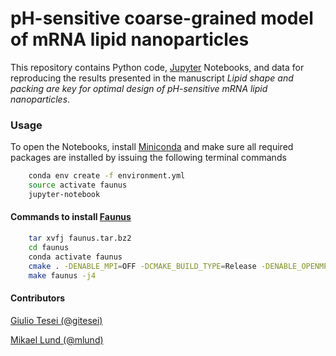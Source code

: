 # pH-sensitive coarse-grained model of mRNA lipid nanoparticles

This repository contains Python code, [Jupyter](http://jupyter.org) Notebooks, and data for reproducing the results presented in the manuscript _Lipid shape and packing are key for optimal design of pH-sensitive mRNA lipid nanoparticles_.

### Usage

To open the Notebooks, install [Miniconda](https://conda.io/miniconda.html) and make sure all required packages are installed by issuing the following terminal commands

```bash
    conda env create -f environment.yml
    source activate faunus
    jupyter-notebook
```

#### Commands to install [Faunus](https://mlund.github.io/faunus/) 

```bash
    tar xvfj faunus.tar.bz2
    cd faunus
    conda activate faunus
    cmake . -DENABLE_MPI=OFF -DCMAKE_BUILD_TYPE=Release -DENABLE_OPENMP=OFF
    make faunus -j4
```

#### Contributors

[Giulio Tesei (@gitesei)](https://github.com/gitesei)

[Mikael Lund (@mlund)](https://github.com/mlund)

